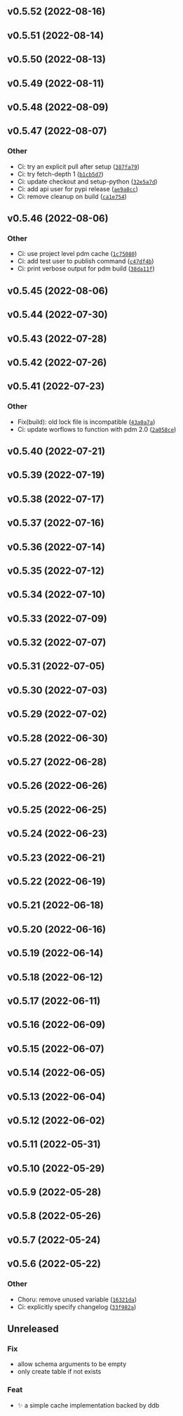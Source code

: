 <!--next-version-placeholder-->

## v0.5.52 (2022-08-16)


## v0.5.51 (2022-08-14)


## v0.5.50 (2022-08-13)


## v0.5.49 (2022-08-11)


## v0.5.48 (2022-08-09)


## v0.5.47 (2022-08-07)
### Other
* Ci: try an explicit pull after setup  ([`387fa79`](https://github.com/samarthj/py-ddbcache/commit/387fa79570a11174151d298256384390be8c7e29))
* Ci: try fetch-depth 1  ([`b1cb5d7`](https://github.com/samarthj/py-ddbcache/commit/b1cb5d7de27f8aba276e56abb9cd0b772a9afb56))
* Ci: update checkout and setup-python  ([`32e5a7d`](https://github.com/samarthj/py-ddbcache/commit/32e5a7dcad475e614b658f43c270f3d8b7c39155))
* Ci: add api user for pypi release  ([`ae9a0cc`](https://github.com/samarthj/py-ddbcache/commit/ae9a0cc309cfc8512421e0efe5e366089bb55d3d))
* Ci: remove cleanup on build  ([`ca1e754`](https://github.com/samarthj/py-ddbcache/commit/ca1e754006855086a3759ec5480e2030da870c11))

## v0.5.46 (2022-08-06)
### Other
* Ci: use project level pdm cache ([`1c75080`](https://github.com/samarthj/py-ddbcache/commit/1c750800d076fd2dd37982bf46f985f7293aacf1))
* Ci: add test user to publish command ([`c47df4b`](https://github.com/samarthj/py-ddbcache/commit/c47df4bb77f3f975da37b31c229dfc8e3394e399))
* Ci: print verbose output for pdm build ([`38da11f`](https://github.com/samarthj/py-ddbcache/commit/38da11f1d033bd50abe39748bcf2fd2ad6e8b5ea))

## v0.5.45 (2022-08-06)


## v0.5.44 (2022-07-30)


## v0.5.43 (2022-07-28)


## v0.5.42 (2022-07-26)


## v0.5.41 (2022-07-23)
### Other
* Fix(build): old lock file is incompatible  ([`43a0a7a`](https://github.com/samarthj/py-ddbcache/commit/43a0a7a942869d4c9f3f5d04da681470ac0ba394))
* Ci: update worflows to function with pdm 2.0  ([`2a058ce`](https://github.com/samarthj/py-ddbcache/commit/2a058cec2a2df1cff368cd631cee665e5ecd6aa2))

## v0.5.40 (2022-07-21)


## v0.5.39 (2022-07-19)


## v0.5.38 (2022-07-17)


## v0.5.37 (2022-07-16)


## v0.5.36 (2022-07-14)


## v0.5.35 (2022-07-12)


## v0.5.34 (2022-07-10)


## v0.5.33 (2022-07-09)


## v0.5.32 (2022-07-07)


## v0.5.31 (2022-07-05)


## v0.5.30 (2022-07-03)


## v0.5.29 (2022-07-02)


## v0.5.28 (2022-06-30)


## v0.5.27 (2022-06-28)


## v0.5.26 (2022-06-26)


## v0.5.25 (2022-06-25)


## v0.5.24 (2022-06-23)


## v0.5.23 (2022-06-21)


## v0.5.22 (2022-06-19)


## v0.5.21 (2022-06-18)


## v0.5.20 (2022-06-16)


## v0.5.19 (2022-06-14)


## v0.5.18 (2022-06-12)


## v0.5.17 (2022-06-11)


## v0.5.16 (2022-06-09)


## v0.5.15 (2022-06-07)


## v0.5.14 (2022-06-05)


## v0.5.13 (2022-06-04)


## v0.5.12 (2022-06-02)


## v0.5.11 (2022-05-31)


## v0.5.10 (2022-05-29)


## v0.5.9 (2022-05-28)


## v0.5.8 (2022-05-26)


## v0.5.7 (2022-05-24)


## v0.5.6 (2022-05-22)
### Other
* Choru: remove unused variable  ([`16321da`](https://github.com/samarthj/py-ddbcache/commit/16321dacbe1be76b2385d1cb5567a32a5587769f))
* Ci: explicitly specify changelog ([`33f982a`](https://github.com/samarthj/py-ddbcache/commit/33f982a055e66bb6adfc94716ffc6a85827dc353))
## Unreleased

### Fix

- allow schema arguments to be empty
- only create table if not exists

### Feat

- :sparkles: a simple cache implementation backed by ddb
